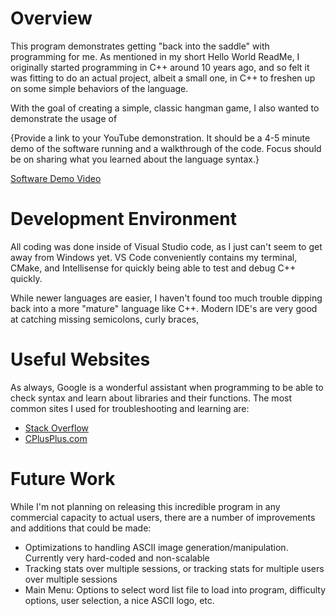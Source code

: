 # Overview

This program demonstrates getting "back into the saddle" with programming for me.  As mentioned in my short Hello World ReadMe, I originally started programming in C++ around 10 years ago, and so felt it was fitting to do an actual project, albeit a small one, in C++ to freshen up on some simple behaviors of the language.

With the goal of creating a simple, classic hangman game, I also wanted to demonstrate the usage of 

{Provide a link to your YouTube demonstration. It should be a 4-5 minute demo of the software running and a walkthrough of the code. Focus should be on sharing what you learned about the language syntax.}

[Software Demo Video](http://youtube.link.goes.here)

# Development Environment

All coding was done inside of Visual Studio code, as I just can't seem to get away from Windows yet.  VS Code conveniently contains my terminal, CMake, and Intellisense for quickly being able to test and debug C++ quickly.

While newer languages are easier, I haven't found too much trouble dipping back into a more "mature" language like C++.  Modern IDE's are very good at catching missing semicolons, curly braces, 

# Useful Websites

As always, Google is a wonderful assistant when programming to be able to check syntax and learn about libraries and their functions.  The most common sites I used for troubleshooting and learning are:

- [Stack Overflow](http://www.stackoverflow.com/)
- [CPlusPlus.com](http://cplusplus.com/)

# Future Work

While I'm not planning on releasing this incredible program in any commercial capacity to actual users, there are a number of improvements and additions that could be made:

- Optimizations to handling ASCII image generation/manipulation.  Currently very hard-coded and non-scalable
- Tracking stats over multiple sessions, or tracking stats for multiple users over multiple sessions
- Main Menu: Options to select word list file to load into program, difficulty options, user selection, a nice ASCII logo, etc.